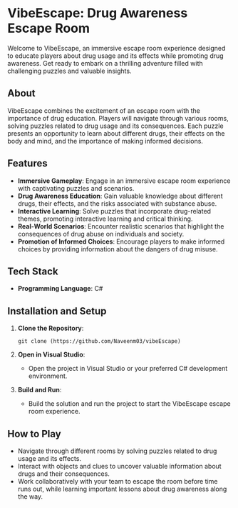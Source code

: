# VibeEscape: Drug Awareness Escape Room

Welcome to VibeEscape, an immersive escape room experience designed to educate players about drug usage and its effects while promoting drug awareness. Get ready to embark on a thrilling adventure filled with challenging puzzles and valuable insights.

## About

VibeEscape combines the excitement of an escape room with the importance of drug education. Players will navigate through various rooms, solving puzzles related to drug usage and its consequences. Each puzzle presents an opportunity to learn about different drugs, their effects on the body and mind, and the importance of making informed decisions.

## Features

- **Immersive Gameplay**: Engage in an immersive escape room experience with captivating puzzles and scenarios.
- **Drug Awareness Education**: Gain valuable knowledge about different drugs, their effects, and the risks associated with substance abuse.
- **Interactive Learning**: Solve puzzles that incorporate drug-related themes, promoting interactive learning and critical thinking.
- **Real-World Scenarios**: Encounter realistic scenarios that highlight the consequences of drug abuse on individuals and society.
- **Promotion of Informed Choices**: Encourage players to make informed choices by providing information about the dangers of drug misuse.

## Tech Stack

- **Programming Language**: C#

## Installation and Setup

1. **Clone the Repository**:

   ```
   git clone (https://github.com/Naveenm03/vibeEscape)
   ```

2. **Open in Visual Studio**:

   - Open the project in Visual Studio or your preferred C# development environment.

3. **Build and Run**:

   - Build the solution and run the project to start the VibeEscape escape room experience.

## How to Play

- Navigate through different rooms by solving puzzles related to drug usage and its effects.
- Interact with objects and clues to uncover valuable information about drugs and their consequences.
- Work collaboratively with your team to escape the room before time runs out, while learning important lessons about drug awareness along the way.

